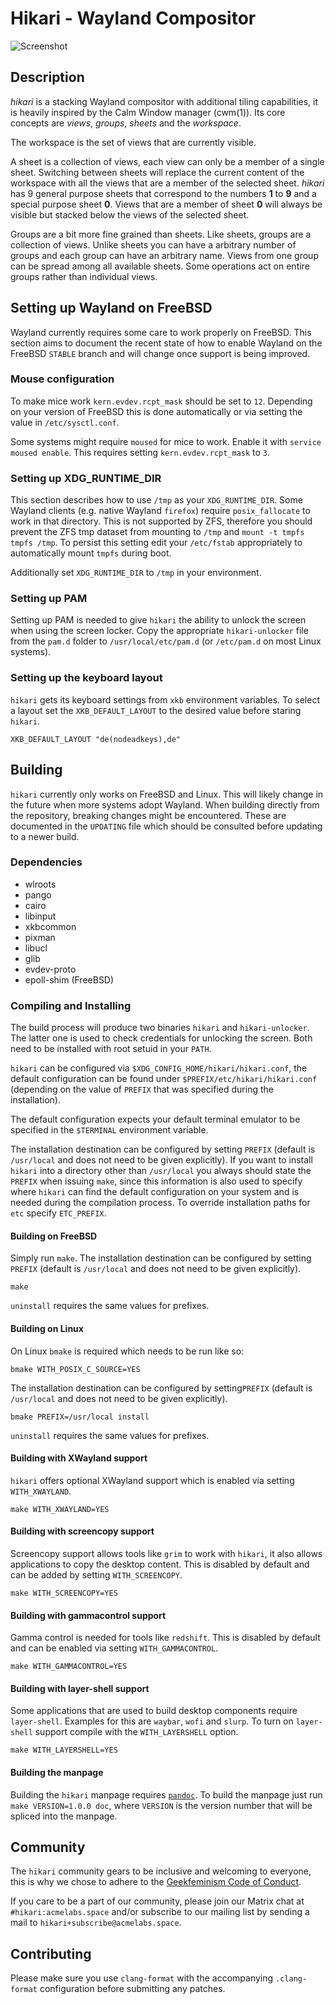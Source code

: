 # Hikari - Wayland Compositor

![Screenshot](https://acmelabs.space/~raichoo/hikari.png)

## Description

_hikari_ is a stacking Wayland compositor with additional tiling capabilities,
it is heavily inspired by the Calm Window manager (cwm(1)). Its core concepts
are *views*, *groups*, *sheets* and the *workspace*.

The workspace is the set of views that are currently visible.

A sheet is a collection of views, each view can only be a member of a single
sheet. Switching between sheets will replace the current content of the
workspace with all the views that are a member of the selected sheet. _hikari_
has 9 general purpose sheets that correspond to the numbers **1** to **9** and a
special purpose sheet **0**. Views that are a member of sheet **0** will
always be visible but stacked below the views of the selected sheet.

Groups are a bit more fine grained than sheets. Like sheets, groups are a
collection of views. Unlike sheets you can have a arbitrary number of groups
and each group can have an arbitrary name. Views from one group can be spread
among all available sheets. Some operations act on entire groups rather than
individual views.

## Setting up Wayland on FreeBSD

Wayland currently requires some care to work properly on FreeBSD. This section
aims to document the recent state of how to enable Wayland on the FreeBSD
`STABLE` branch and will change once support is being improved.

### Mouse configuration

To make mice work `kern.evdev.rcpt_mask` should be set to `12`. Depending on
your version of FreeBSD this is done automatically or via setting the value in
`/etc/sysctl.conf`.

Some systems might require `moused` for mice to work. Enable it with `service
moused enable`. This requires setting `kern.evdev.rcpt_mask` to `3`.

### Setting up XDG\_RUNTIME\_DIR

This section describes how to use `/tmp` as your `XDG_RUNTIME_DIR`. Some Wayland
clients (e.g. native Wayland `firefox`) require `posix_fallocate` to work in
that directory. This is not supported by ZFS, therefore you should prevent the
ZFS tmp dataset from mounting to `/tmp` and `mount -t tmpfs tmpfs /tmp`. To
persist this setting edit your `/etc/fstab` appropriately to automatically mount
`tmpfs` during boot.

Additionally set `XDG_RUNTIME_DIR` to `/tmp` in your environment.

### Setting up PAM

Setting up PAM is needed to give `hikari` the ability to unlock the screen when
using the screen locker. Copy the appropriate `hikari-unlocker` file from the
`pam.d` folder to `/usr/local/etc/pam.d` (or `/etc/pam.d` on most Linux
systems).

### Setting up the keyboard layout

`hikari` gets its keyboard settings from `xkb` environment variables. To select
a layout set the `XKB_DEFAULT_LAYOUT` to the desired value before staring
`hikari`.

```
XKB_DEFAULT_LAYOUT "de(nodeadkeys),de"
```

## Building

`hikari` currently only works on FreeBSD and Linux. This will likely change in
the future when more systems adopt Wayland. When building directly from the
repository, breaking changes might be encountered. These are documented in the
`UPDATING` file which should be consulted before updating to a newer build.

### Dependencies

* wlroots
* pango
* cairo
* libinput
* xkbcommon
* pixman
* libucl
* glib
* evdev-proto
* epoll-shim (FreeBSD)

### Compiling and Installing

The build process will produce two binaries `hikari` and `hikari-unlocker`. The
latter one is used to check credentials for unlocking the screen. Both need to
be installed with root setuid in your `PATH`.

`hikari` can be configured via `$XDG_CONFIG_HOME/hikari/hikari.conf`, the
default configuration can be found under `$PREFIX/etc/hikari/hikari.conf`
(depending on the value of `PREFIX` that was specified during the installation).

The default configuration expects your default terminal emulator to be specified
in the `$TERMINAL` environment variable.

The installation destination can be configured by setting `PREFIX` (default is
`/usr/local` and does not need to be given explicitly). If you want to install
`hikari` into a directory other than `/usr/local` you always should state the
`PREFIX` when issuing `make`, since this information is also used to specify
where `hikari` can find the default configuration on your system and is needed
during the compilation process. To override installation paths for `etc` specify
`ETC_PREFIX`.

#### Building on FreeBSD

Simply run `make`. The installation destination can be configured by setting
`PREFIX` (default is `/usr/local` and does not need to be given explicitly).

```
make
```

`uninstall` requires the same values for prefixes.

#### Building on Linux

On Linux `bmake` is required which needs to be run like so:

```
bmake WITH_POSIX_C_SOURCE=YES
```

The installation destination can be configured by
setting`PREFIX` (default is `/usr/local` and does not need to be given
explicitly).

```
bmake PREFIX=/usr/local install
```

`uninstall` requires the same values for prefixes.

#### Building with XWayland support

`hikari` offers optional XWayland support which is enabled via setting
`WITH_XWAYLAND`.

```
make WITH_XWAYLAND=YES
```

#### Building with screencopy support

Screencopy support allows tools like `grim` to work with `hikari`, it also
allows applications to copy the desktop content. This is disabled by default
and can be added by setting `WITH_SCREENCOPY`.

```
make WITH_SCREENCOPY=YES
```

#### Building with gammacontrol support

Gamma control is needed for tools like `redshift`. This is disabled by default
and can be enabled via setting `WITH_GAMMACONTROL`.

```
make WITH_GAMMACONTROL=YES
```

#### Building with layer-shell support

Some applications that are used to build desktop components require
`layer-shell`. Examples for this are `waybar`, `wofi` and `slurp`. To turn on
`layer-shell` support compile with the `WITH_LAYERSHELL` option.

```
make WITH_LAYERSHELL=YES
```

#### Building the manpage

Building the `hikari` manpage requires [`pandoc`](http://pandoc.org/). To build
the manpage just run `make VERSION=1.0.0 doc`, where `VERSION` is the version
number that will be spliced into the manpage.

## Community

The `hikari` community gears to be inclusive and welcoming to everyone, this is
why we chose to adhere to the [Geekfeminism Code of
Conduct](https://geekfeminismdotorg.wordpress.com/about/code-of-conduct/).

If you care to be a part of our community, please join our Matrix chat at
`#hikari:acmelabs.space` and/or subscribe to our mailing list by sending a mail
to `hikari+subscribe@acmelabs.space`.

## Contributing

Please make sure you use `clang-format` with the accompanying `.clang-format`
configuration before submitting any patches.
